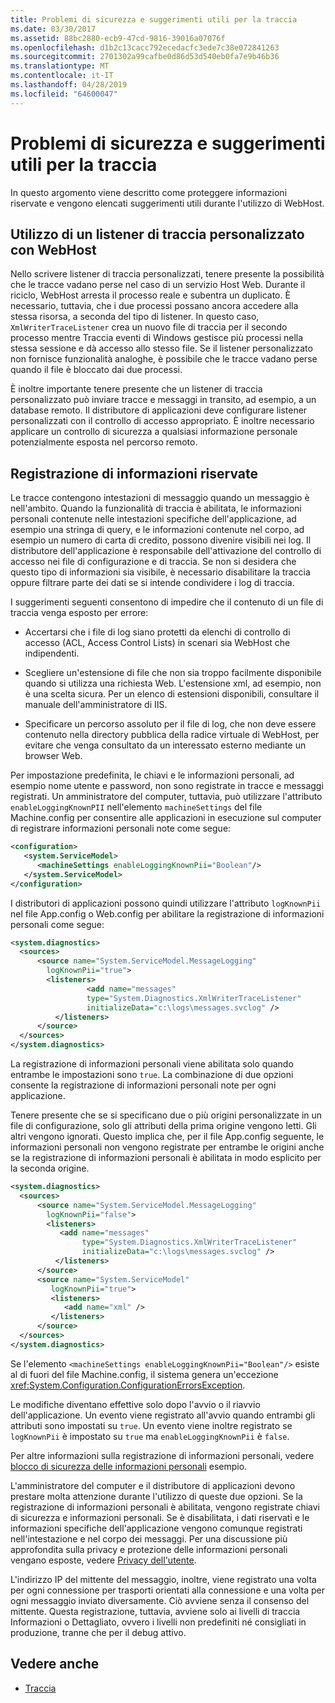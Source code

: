 ```yaml
---
title: Problemi di sicurezza e suggerimenti utili per la traccia
ms.date: 03/30/2017
ms.assetid: 88bc2880-ecb9-47cd-9816-39016a07076f
ms.openlocfilehash: d1b2c13cacc792ecedacfc3ede7c38e072841263
ms.sourcegitcommit: 2701302a99cafbe0d86d53d540eb0fa7e9b46b36
ms.translationtype: MT
ms.contentlocale: it-IT
ms.lasthandoff: 04/28/2019
ms.locfileid: "64600047"
---
```

# <a name="security-concerns-and-useful-tips-for-tracing"></a>Problemi di sicurezza e suggerimenti utili per la traccia
In questo argomento viene descritto come proteggere informazioni riservate e vengono elencati suggerimenti utili durante l'utilizzo di WebHost.  
  
## <a name="using-a-custom-trace-listener-with-webhost"></a>Utilizzo di un listener di traccia personalizzato con WebHost  
 Nello scrivere listener di traccia personalizzati, tenere presente la possibilità che le tracce vadano perse nel caso di un servizio Host Web. Durante il riciclo, WebHost arresta il processo reale e subentra un duplicato. È necessario, tuttavia, che i due processi possano ancora accedere alla stessa risorsa, a seconda del tipo di listener. In questo caso, `XmlWriterTraceListener` crea un nuovo file di traccia per il secondo processo mentre Traccia eventi di Windows gestisce più processi nella stessa sessione e dà accesso allo stesso file. Se il listener personalizzato non fornisce funzionalità analoghe, è possibile che le tracce vadano perse quando il file è bloccato dai due processi.  
  
 È inoltre importante tenere presente che un listener di traccia personalizzato può inviare tracce e messaggi in transito, ad esempio, a un database remoto. Il distributore di applicazioni deve configurare listener personalizzati con il controllo di accesso appropriato. È inoltre necessario applicare un controllo di sicurezza a qualsiasi informazione personale potenzialmente esposta nel percorso remoto.  
  
## <a name="logging-sensitive-information"></a>Registrazione di informazioni riservate  
 Le tracce contengono intestazioni di messaggio quando un messaggio è nell'ambito. Quando la funzionalità di traccia è abilitata, le informazioni personali contenute nelle intestazioni specifiche dell'applicazione, ad esempio una stringa di query, e le informazioni contenute nel corpo, ad esempio un numero di carta di credito, possono divenire visibili nei log. Il distributore dell'applicazione è responsabile dell'attivazione del controllo di accesso nei file di configurazione e di traccia. Se non si desidera che questo tipo di informazioni sia visibile, è necessario disabilitare la traccia oppure filtrare parte dei dati se si intende condividere i log di traccia.  
  
 I suggerimenti seguenti consentono di impedire che il contenuto di un file di traccia venga esposto per errore:  
  
- Accertarsi che i file di log siano protetti da elenchi di controllo di accesso (ACL, Access Control Lists) in scenari sia WebHost che indipendenti.  
  
- Scegliere un'estensione di file che non sia troppo facilmente disponibile quando si utilizza una richiesta Web. L'estensione xml, ad esempio, non è una scelta sicura. Per un elenco di estensioni disponibili, consultare il manuale dell'amministratore di IIS.  
  
- Specificare un percorso assoluto per il file di log, che non deve essere contenuto nella directory pubblica della radice virtuale di WebHost, per evitare che venga consultato da un interessato esterno mediante un browser Web.  
  
 Per impostazione predefinita, le chiavi e le informazioni personali, ad esempio nome utente e password, non sono registrate in tracce e messaggi registrati. Un amministratore del computer, tuttavia, può utilizzare l'attributo `enableLoggingKnownPII` nell'elemento `machineSettings` del file Machine.config per consentire alle applicazioni in esecuzione sul computer di registrare informazioni personali note come segue:  
  
```xml  
<configuration>  
   <system.ServiceModel>  
      <machineSettings enableLoggingKnownPii="Boolean"/>  
   </system.ServiceModel>  
</configuration>   
```  
  
 I distributori di applicazioni possono quindi utilizzare l'attributo `logKnownPii` nel file App.config o Web.config per abilitare la registrazione di informazioni personali come segue:  
  
```xml  
<system.diagnostics>  
  <sources>  
      <source name="System.ServiceModel.MessageLogging"  
        logKnownPii="true">  
        <listeners>  
                 <add name="messages"  
                 type="System.Diagnostics.XmlWriterTraceListener"  
                 initializeData="c:\logs\messages.svclog" />  
          </listeners>  
      </source>  
  </sources>  
</system.diagnostics>  
```  
  
 La registrazione di informazioni personali viene abilitata solo quando entrambe le impostazioni sono `true`. La combinazione di due opzioni consente la registrazione di informazioni personali note per ogni applicazione.  
  
 Tenere presente che se si specificano due o più origini personalizzate in un file di configurazione, solo gli attributi della prima origine vengono letti. Gli altri vengono ignorati. Questo implica che, per il file App.config seguente, le informazioni personali non vengono registrate per entrambe le origini anche se la registrazione di informazioni personali è abilitata in modo esplicito per la seconda origine.  
  
```xml  
<system.diagnostics>  
  <sources>  
      <source name="System.ServiceModel.MessageLogging"  
        logKnownPii="false">  
        <listeners>  
           <add name="messages"  
                type="System.Diagnostics.XmlWriterTraceListener"  
                initializeData="c:\logs\messages.svclog" />  
          </listeners>  
      </source>  
      <source name="System.ServiceModel"   
         logKnownPii="true">  
         <listeners>  
            <add name="xml" />  
         </listeners>  
      </source>  
  </sources>  
</system.diagnostics>  
```  
  
 Se l'elemento `<machineSettings enableLoggingKnownPii="Boolean"/>` esiste al di fuori del file Machine.config, il sistema genera un'eccezione <xref:System.Configuration.ConfigurationErrorsException>.  
  
 Le modifiche diventano effettive solo dopo l'avvio o il riavvio dell'applicazione. Un evento viene registrato all'avvio quando entrambi gli attributi sono impostati su `true`. Un evento viene inoltre registrato se `logKnownPii` è impostato su `true` ma `enableLoggingKnownPii` è `false`.  
  
 Per altre informazioni sulla registrazione di informazioni personali, vedere [blocco di sicurezza delle informazioni personali](../../../../../docs/framework/wcf/samples/pii-security-lockdown.md) esempio.  
  
 L'amministratore del computer e il distributore di applicazioni devono prestare molta attenzione durante l'utilizzo di queste due opzioni. Se la registrazione di informazioni personali è abilitata, vengono registrate chiavi di sicurezza e informazioni personali. Se è disabilitata, i dati riservati e le informazioni specifiche dell'applicazione vengono comunque registrati nell'intestazione e nel corpo dei messaggi. Per una discussione più approfondita sulla privacy e protezione delle informazioni personali vengano esposte, vedere [Privacy dell'utente](https://go.microsoft.com/fwlink/?LinkID=94647).  
  
 L'indirizzo IP del mittente del messaggio, inoltre, viene registrato una volta per ogni connessione per trasporti orientati alla connessione e una volta per ogni messaggio inviato diversamente. Ciò avviene senza il consenso del mittente. Questa registrazione, tuttavia, avviene solo ai livelli di traccia Informazioni o Dettagliato, ovvero i livelli non predefiniti né consigliati in produzione, tranne che per il debug attivo.  
  
## <a name="see-also"></a>Vedere anche

- [Traccia](../../../../../docs/framework/wcf/diagnostics/tracing/index.md)
